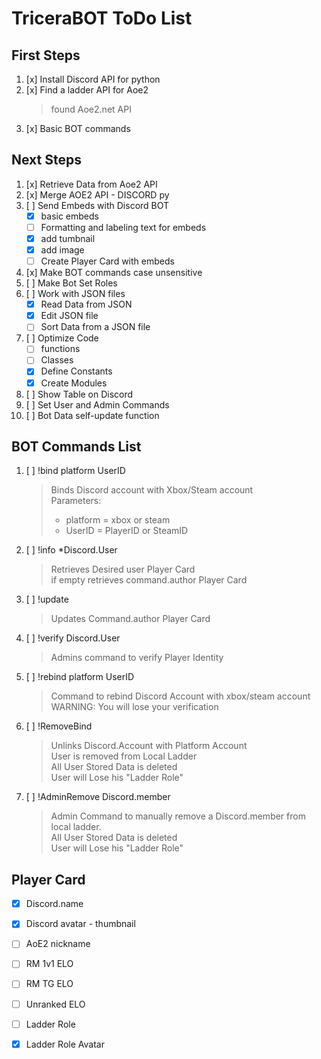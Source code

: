# TriceraBOT ToDo List

## First Steps 
1. [x] Install Discord API for python
2. [x] Find a ladder API for Aoe2
    > found Aoe2.net API
3. [x] Basic BOT commands

## Next Steps
1. [x] Retrieve Data from Aoe2 API
2. [x] Merge AOE2 API - DISCORD py
3. [ ] Send Embeds with Discord BOT
   - [x] basic embeds
   - [ ] Formatting and labeling text for embeds
   - [x] add tumbnail
   - [x] add image
   - [ ] Create Player Card with embeds
4. [x] Make BOT commands case unsensitive
5. [ ] Make Bot Set Roles
6. [ ] Work with JSON files
    - [x] Read Data from JSON
    - [x] Edit JSON file
    - [ ] Sort Data from a JSON file
7. [ ] Optimize Code
   - [ ] functions
   - [ ] Classes
   - [x] Define Constants
   - [x] Create Modules
8. [ ] Show Table on Discord
9. [ ] Set User and Admin Commands
10. [ ] Bot Data self-update function

## BOT Commands List
1. [ ] !bind platform UserID  
   > Binds Discord account with Xbox/Steam account  
   > Parameters:  
   > - platform = xbox or steam  
   > - UserID = PlayerID or SteamID

2. [ ] !info *Discord.User
   > Retrieves Desired user Player Card  
   > if empty retrieves command.author Player Card

3. [ ] !update
   > Updates Command.author Player Card

4. [ ] !verify Discord.User
   > Admins command to verify Player Identity

5. [ ] !rebind platform UserID
   > Command to rebind Discord Account with xbox/steam account  
   > WARNING: You will lose your verification

6. [ ] !RemoveBind
    > Unlinks Discord.Account with Platform Account  
    > User is removed from Local Ladder  
    > All User Stored Data is deleted  
    > User will Lose his "Ladder Role"

7. [ ] !AdminRemove Discord.member
    > Admin Command to manually remove a Discord.member from local ladder.  
    > All User Stored Data is deleted  
    > User will Lose his "Ladder Role"


## Player Card 
 - [x] Discord.name
 - [x] Discord avatar - thumbnail
 - [ ] AoE2 nickname
 - [ ] RM 1v1 ELO
 - [ ] RM TG ELO
 - [ ] Unranked ELO
 - [ ] Ladder Role
 - [x] Ladder Role Avatar
    
   



  


